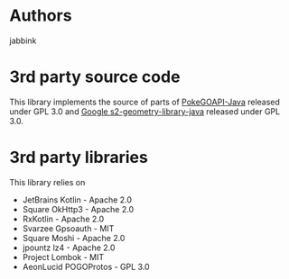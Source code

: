 # Authors

jabbink

# 3rd party source code

This library implements the source of parts of [PokeGOAPI-Java](https://github.com/Grover-c13/PokeGOAPI-Java) released under GPL 3.0 and
[Google s2-geometry-library-java](https://github.com/google/s2-geometry-library-java) released under GPL 3.0.

# 3rd party libraries

This library relies on

* JetBrains Kotlin - Apache 2.0
* Square OkHttp3 - Apache 2.0
* RxKotlin - Apache 2.0
* Svarzee Gpsoauth - MIT
* Square Moshi - Apache 2.0
* jpountz lz4 - Apache 2.0
* Project Lombok - MIT
* AeonLucid POGOProtos - GPL 3.0
